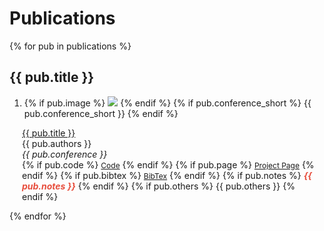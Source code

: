 # Publications

{% for pub in publications %}

## {{ pub.title }}

<div class="grid cards" markdown>

<div class="publications"><ol class="bibliography"><li>
    <div class="col-sm-3 abbr">
        {% if pub.image %}
            <img src="{{ pub.image }}" class="teaser" >
        {% endif %}
        {% if pub.conference_short %}
            <abbr class="badge">{{ pub.conference_short }}</abbr>
        {% endif %}
    </div>
</li></ol></div>

<div class="col-sm-9" style="position: relative;padding-right: 15px;padding-left: 20px;">
    <div class="title"><a href="{{ pub.link }}">{{ pub.title }}</a></div>
    <div class="author">{{ pub.authors }}</div>
    <div class="periodical"><em>{{ pub.conference }}</em></div>
    <div class="links">
        {% if pub.code %}
            <a href="{{ pub.code }}" class="btn btn-sm z-depth-0" role="button" target="_blank" style="font-size:12px;">Code</a>
        {% endif %}
        {% if pub.page %}
            <a href="{{ pub.page }}" class="btn btn-sm z-depth-0" role="button" target="_blank" style="font-size:12px;">Project Page</a>
        {% endif %}
        {% if pub.bibtex %}
            <a href="{{ pub.bibtex }}" class="btn btn-sm z-depth-0" role="button" target="_blank" style="font-size:12px;">BibTex</a>
        {% endif %}
        {% if pub.notes %}
            <strong> <i style="color:#e74d3c">{{ pub.notes }}</i></strong>
        {% endif %}
        {% if pub.others %}
            {{ pub.others }}
        {% endif %}
    </div>
</div>

</div>

{% endfor %}
